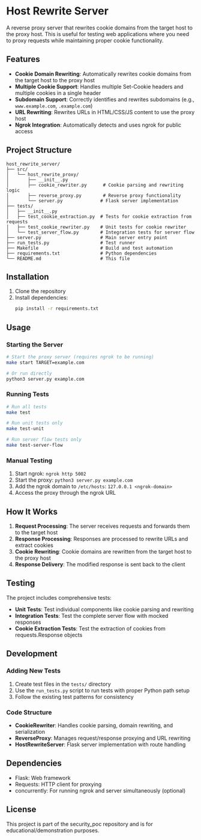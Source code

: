 # Host Rewrite Server

A reverse proxy server that rewrites cookie domains from the target host to the proxy host. This is useful for testing web applications where you need to proxy requests while maintaining proper cookie functionality.

## Features

- **Cookie Domain Rewriting**: Automatically rewrites cookie domains from the target host to the proxy host
- **Multiple Cookie Support**: Handles multiple Set-Cookie headers and multiple cookies in a single header
- **Subdomain Support**: Correctly identifies and rewrites subdomains (e.g., `www.example.com`, `.example.com`)
- **URL Rewriting**: Rewrites URLs in HTML/CSS/JS content to use the proxy host
- **Ngrok Integration**: Automatically detects and uses ngrok for public access

## Project Structure

```
host_rewrite_server/
├── src/
│   └── host_rewrite_proxy/
│       ├── __init__.py
│       ├── cookie_rewriter.py      # Cookie parsing and rewriting logic
│       ├── reverse_proxy.py        # Reverse proxy functionality
│       └── server.py              # Flask server implementation
├── tests/
│   ├── __init__.py
│   ├── test_cookie_extraction.py  # Tests for cookie extraction from requests
│   ├── test_cookie_rewriter.py    # Unit tests for cookie rewriter
│   └── test_server_flow.py        # Integration tests for server flow
├── server.py                      # Main server entry point
├── run_tests.py                   # Test runner
├── Makefile                       # Build and test automation
├── requirements.txt               # Python dependencies
└── README.md                      # This file
```

## Installation

1. Clone the repository
2. Install dependencies:
   ```bash
   pip install -r requirements.txt
   ```

## Usage

### Starting the Server

```bash
# Start the proxy server (requires ngrok to be running)
make start TARGET=example.com

# Or run directly
python3 server.py example.com
```

### Running Tests

```bash
# Run all tests
make test

# Run unit tests only
make test-unit

# Run server flow tests only
make test-server-flow
```

### Manual Testing

1. Start ngrok: `ngrok http 5002`
2. Start the proxy: `python3 server.py example.com`
3. Add the ngrok domain to `/etc/hosts`: `127.0.0.1 <ngrok-domain>`
4. Access the proxy through the ngrok URL

## How It Works

1. **Request Processing**: The server receives requests and forwards them to the target host
2. **Response Processing**: Responses are processed to rewrite URLs and extract cookies
3. **Cookie Rewriting**: Cookie domains are rewritten from the target host to the proxy host
4. **Response Delivery**: The modified response is sent back to the client

## Testing

The project includes comprehensive tests:

- **Unit Tests**: Test individual components like cookie parsing and rewriting
- **Integration Tests**: Test the complete server flow with mocked responses
- **Cookie Extraction Tests**: Test the extraction of cookies from requests.Response objects

## Development

### Adding New Tests

1. Create test files in the `tests/` directory
2. Use the `run_tests.py` script to run tests with proper Python path setup
3. Follow the existing test patterns for consistency

### Code Structure

- **CookieRewriter**: Handles cookie parsing, domain rewriting, and serialization
- **ReverseProxy**: Manages request/response proxying and URL rewriting
- **HostRewriteServer**: Flask server implementation with route handling

## Dependencies

- Flask: Web framework
- Requests: HTTP client for proxying
- concurrently: For running ngrok and server simultaneously (optional)

## License

This project is part of the security_poc repository and is for educational/demonstration purposes.